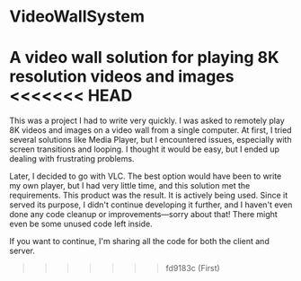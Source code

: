 # VideoWallSystem
A video wall solution for playing 8K resolution videos and images
<<<<<<< HEAD
=======

This was a project I had to write very quickly. I was asked to remotely play 8K videos and images on a video wall from a single computer. At first, I tried several solutions like Media Player, but I encountered issues, especially with screen transitions and looping. I thought it would be easy, but I ended up dealing with frustrating problems.

Later, I decided to go with VLC. The best option would have been to write my own player, but I had very little time, and this solution met the requirements. This product was the result. It is actively being used. Since it served its purpose, I didn't continue developing it further, and I haven't even done any code cleanup or improvements—sorry about that! There might even be some unused code left inside.

If you want to continue, I'm sharing all the code for both the client and server.
>>>>>>> fd9183c (First)
